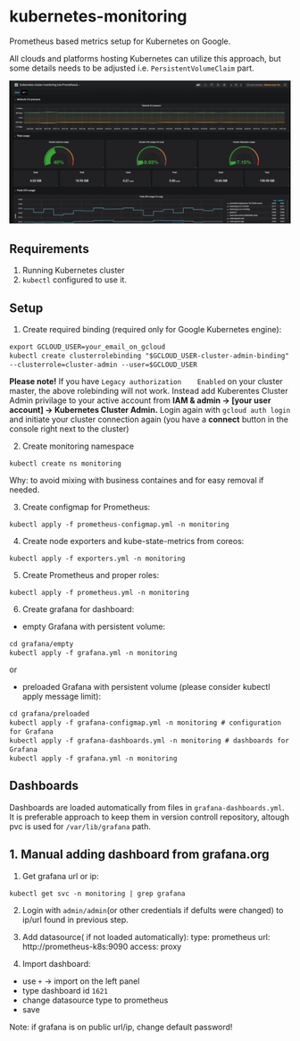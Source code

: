 # kubernetes-monitoring
Prometheus based metrics setup for Kubernetes on Google.

All clouds and platforms hosting Kubernetes can utilize this approach, but some details needs to be adjusted i.e. `PersistentVolumeClaim` part.

![sample dashboard](images/sample_dashboard.png)

## Requirements

1. Running Kubernetes cluster
2. `kubectl` configured to use it.

## Setup

1. Create required binding (required only for Google Kubernetes engine):
```
export GCLOUD_USER=your_email_on_gcloud
kubectl create clusterrolebinding "$GCLOUD_USER-cluster-admin-binding" --clusterrole=cluster-admin --user=$GCLOUD_USER
```

**Please note!** If you have ```Legacy authorization	Enabled``` on your cluster master, the above rolebinding will not work. Instead add Kuberentes Cluster Admin privilage to your active account from **IAM & admin  -> [your user account] -> Kubernetes Cluster Admin.**
Login again with ```gcloud auth login``` and initiate your cluster connection again (you have a **connect** button in the console right next to the cluster)

2. Create monitoring namespace
```
kubectl create ns monitoring
```
Why: to avoid mixing with business containes and for easy removal if needed.

3. Create configmap for Prometheus:
```
kubectl apply -f prometheus-configmap.yml -n monitoring
```

4. Create node exporters and kube-state-metrics from coreos:
```
kubectl apply -f exporters.yml -n monitoring
```

5. Create Prometheus and proper roles:
```
kubectl apply -f prometheus.yml -n monitoring
```

6. Create grafana for dashboard:

- empty Grafana with persistent volume:

```
cd grafana/empty
kubectl apply -f grafana.yml -n monitoring
```

or 

- preloaded Grafana with persistent volume (please consider kubectl apply message limit):

```
cd grafana/preloaded
kubectl apply -f grafana-configmap.yml -n monitoring # configuration for Grafana
kubectl apply -f grafana-dashboards.yml -n monitoring # dashboards for Grafana
kubectl apply -f grafana.yml -n monitoring
```

## Dashboards

Dashboards are loaded automatically from files in `grafana-dashboards.yml`.
It is preferable approach to keep them in version controll repository, altough pvc is used for `/var/lib/grafana` path.

## 1. Manual adding dashboard from grafana.org

1. Get grafana url or ip:
```
kubectl get svc -n monitoring | grep grafana
```

2. Login with `admin/admin`(or other credentials if defults were changed) to ip/url found in previous step.

3. Add datasource( if not loaded automatically):
type: prometheus
url: http://prometheus-k8s:9090
access: proxy

4. Import dashboard:
- use `+` -> import on the left panel
- type dashboard id `1621`
- change datasource type to prometheus
- save

Note: if grafana is on public url/ip, change default password!
